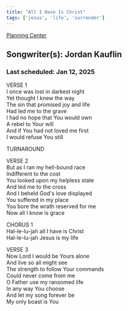 ```yaml
---
title: "All I Have Is Christ"
tags: ['jesus', 'life', 'surrender']
---
```


[Planning Center](https://services.planningcenteronline.com/songs/12025173)

## Songwriter(s): Jordan Kauflin
### Last scheduled: Jan 12, 2025          

VERSE 1  
I once was lost in darkest night  
Yet thought I knew the way  
The sin that promised joy and life  
Had led me to the grave  
I had no hope that You would own  
A rebel to Your will  
And if You had not loved me first  
I would refuse You still  
  
TURNAROUND  
  
VERSE 2  
But as I ran my hell-bound race  
Indifferent to the cost  
You looked upon my helpless state  
And led me to the cross  
And I beheld God's love displayed  
You suffered in my place  
You bore the wrath reserved for me  
Now all I know is grace  
  
  
CHORUS 1  
Hal-le-lu-jah all I have is Christ  
Hal-le-lu-jah Jesus is my life  
  
VERSE 3  
Now Lord I would be Yours alone  
And live so all might see  
The strength to follow Your commands  
Could never come from me  
O Father use my ransomed life  
In any way You choose  
And let my song forever be  
My only boast is You
